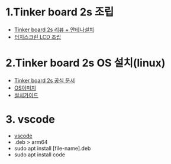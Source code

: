 # 1.Tinker board 2s 조립
- [Tinker board 2s 리뷰 + 안테나설치](https://blog.naver.com/roboholic84/222637885432)
- [터치스크린 LCD 조립](https://cafe.naver.com/mechawiki/5367)

# 2.Tinker board 2s OS 설치(linux)
- [Tinker board 2s 공식 문서]([https://tinker-board.asus.com/download-list.html?product=tinker-board-2s](https://tinker-board.asus.com/documentation/tb2.html#qsg))
- [OS이미지](https://tinker-board.asus.com/download-list.html?product=tinker-board-2s)
- [설치가이드](https://blog.naver.com/roboholic84/222638773259)

# 3. vscode
- [vscode](https://code.visualstudio.com/Download#)
- .deb > arm64
- sudo apt install [file-name].deb
- sudo apt install code
